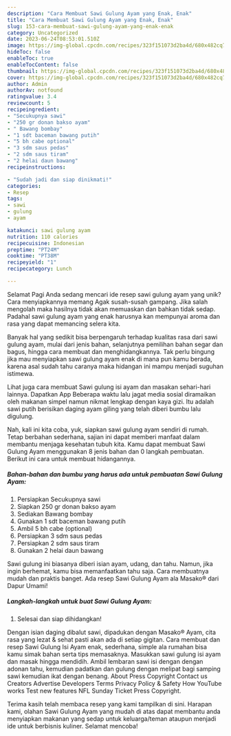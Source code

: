 ```yaml
---
description: "Cara Membuat Sawi Gulung Ayam yang Enak, Enak"
title: "Cara Membuat Sawi Gulung Ayam yang Enak, Enak"
slug: 153-cara-membuat-sawi-gulung-ayam-yang-enak-enak
category: Uncategorized
date: 2023-06-24T08:53:01.510Z
image: https://img-global.cpcdn.com/recipes/323f151073d2ba4d/680x482cq70/sawi-gulung-ayam-foto-resep-utama.jpg
hideToc: false
enableToc: true
enableTocContent: false
thumbnail: https://img-global.cpcdn.com/recipes/323f151073d2ba4d/680x482cq70/sawi-gulung-ayam-foto-resep-utama.jpg
cover: https://img-global.cpcdn.com/recipes/323f151073d2ba4d/680x482cq70/sawi-gulung-ayam-foto-resep-utama.jpg
author: Admin
authorAv: notfound
ratingvalue: 3.4
reviewcount: 5
recipeingredient:
- "Secukupnya sawi"
- "250 gr donan bakso ayam"
- " Bawang bombay"
- "1 sdt baceman bawang putih"
- "5 bh cabe optional"
- "3 sdm saus pedas"
- "2 sdm saus tiram"
- "2 helai daun bawang"
recipeinstructions:

- "Sudah jadi dan siap dinikmati!"
categories:
- Resep
tags:
- sawi
- gulung
- ayam

katakunci: sawi gulung ayam 
nutrition: 110 calories
recipecuisine: Indonesian
preptime: "PT24M"
cooktime: "PT38M"
recipeyield: "1"
recipecategory: Lunch

---
```



Selamat Pagi Anda sedang mencari ide resep sawi gulung ayam yang unik? Cara menyiapkannya memang Agak susah-susah gampang. Jika salah mengolah maka hasilnya tidak akan memuaskan dan bahkan tidak sedap. Padahal sawi gulung ayam yang enak harusnya kan mempunyai aroma dan rasa yang dapat memancing selera kita.


Banyak hal yang sedikit bisa berpengaruh terhadap kualitas rasa dari sawi gulung ayam, mulai dari jenis bahan, selanjutnya pemilihan bahan segar dan bagus, hingga cara membuat dan menghidangkannya. Tak perlu bingung jika mau menyiapkan sawi gulung ayam enak di mana pun kamu berada, karena asal sudah tahu caranya maka hidangan ini mampu menjadi suguhan istimewa.

Lihat juga cara membuat Sawi gulung isi ayam dan masakan sehari-hari lainnya. Dapatkan App Beberapa waktu lalu jagat media sosial diramaikan oleh makanan simpel namun nikmat lengkap dengan kaya gizi. Itu adalah sawi putih berisikan daging ayam giling yang telah diberi bumbu lalu digulung.


Nah, kali ini kita coba, yuk, siapkan sawi gulung ayam sendiri di rumah. Tetap berbahan sederhana, sajian ini dapat memberi manfaat dalam membantu menjaga kesehatan tubuh kita. Kamu dapat membuat Sawi Gulung Ayam menggunakan 8 jenis bahan dan 0 langkah pembuatan. Berikut ini cara untuk membuat hidangannya.

<!--inarticleads1-->

##### Bahan-bahan dan bumbu yang harus ada untuk pembuatan Sawi Gulung Ayam:

1. Persiapkan Secukupnya sawi
1. Siapkan 250 gr donan bakso ayam
1. Sediakan  Bawang bombay
1. Gunakan 1 sdt baceman bawang putih
1. Ambil 5 bh cabe (optional)
1. Persiapkan 3 sdm saus pedas
1. Persiapkan 2 sdm saus tiram
1. Gunakan 2 helai daun bawang


Sawi gulung ini biasanya diberi isian ayam, udang, dan tahu. Namun, jika ingin berhemat, kamu bisa memanfaatkan tahu saja. Cara membuatnya mudah dan praktis banget. Ada resep Sawi Gulung Ayam ala Masako® dari Dapur Umami! 

<!--inarticleads2-->

##### Langkah-langkah untuk buat Sawi Gulung Ayam:


1. Selesai dan siap dihidangkan!

Dengan isian daging dibalut sawi, dipadukan dengan Masako® Ayam, cita rasa yang lezat &amp; sehat pasti akan ada di setiap gigitan. Cara membuat dan resep Sawi Gulung Isi Ayam enak, sederhana, simple ala rumahan bisa kamu simak bahan serta tips memasaknya. Masukkan sawi gulung isi ayam dan masak hingga mendidih. Ambil lembaran sawi isi dengan dengan adonan tahu, kemudian padatkan dan gulung dengan melipat bagi samping sawi kemudian ikat dengan benang. About Press Copyright Contact us Creators Advertise Developers Terms Privacy Policy &amp; Safety How YouTube works Test new features NFL Sunday Ticket Press Copyright. 

Terima kasih telah membaca resep yang kami tampilkan di sini. Harapan kami, olahan Sawi Gulung Ayam yang mudah di atas dapat membantu anda menyiapkan makanan yang sedap untuk keluarga/teman ataupun menjadi ide untuk berbisnis kuliner. Selamat mencoba!
